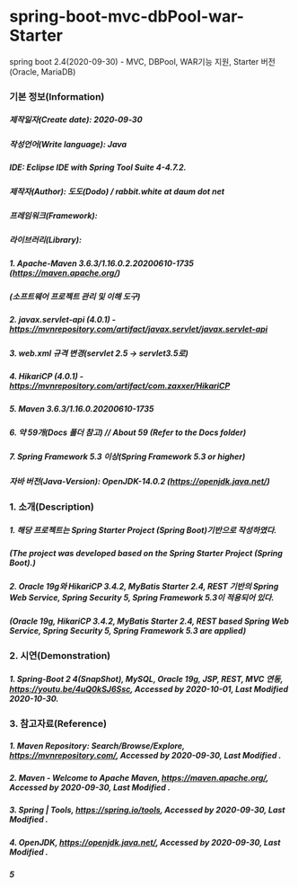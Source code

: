 # spring-boot-mvc-dbPool-war-Starter
spring boot 2.4(2020-09-30) - MVC, DBPool, WAR기능 지원, Starter 버전(Oracle, MariaDB)

### 기본 정보(Information)
##### 제작일자(Create date): 2020-09-30
##### 작성언어(Write language): Java
##### IDE: Eclipse IDE with Spring Tool Suite 4-4.7.2.
##### 제작자(Author): 도도(Dodo) / rabbit.white at daum dot net
##### 프레임워크(Framework): 
##### 라이브러리(Library): 
##### 1. Apache-Maven 3.6.3/1.16.0.2.20200610-1735 (https://maven.apache.org/)
##### (소프트웨어 프로젝트 관리 및 이해 도구)
##### 2. javax.servlet-api (4.0.1) - https://mvnrepository.com/artifact/javax.servlet/javax.servlet-api
##### 3. web.xml 규격 변경(servlet 2.5 -> servlet3.5로)
##### 4. HikariCP (4.0.1) - https://mvnrepository.com/artifact/com.zaxxer/HikariCP
##### 5. Maven 3.6.3/1.16.0.20200610-1735
##### 6. 약 59개(Docs 폴더 참고) // About 59 (Refer to the Docs folder)
##### 7. Spring Framework 5.3 이상(Spring Framework 5.3 or higher)
##### 자바 버전(Java-Version): OpenJDK-14.0.2 (https://openjdk.java.net/)

### 1. 소개(Description)
##### 1. 해당 프로젝트는 Spring Starter Project (Spring Boot)기반으로 작성하였다.
##### (The project was developed based on the Spring Starter Project (Spring Boot).)
##### 2. Oracle 19g와 HikariCP 3.4.2, MyBatis Starter 2.4, REST 기반의 Spring Web Service, Spring Security 5, Spring Framework 5.3이 적용되어 있다.
##### (Oracle 19g, HikariCP 3.4.2, MyBatis Starter 2.4, REST based Spring Web Service, Spring Security 5, Spring Framework 5.3 are applied)

### 2. 시연(Demonstration)
##### 1. Spring-Boot 2 4(SnapShot), MySQL, Oracle 19g, JSP, REST, MVC 연동, https://youtu.be/4uQ0kSJ6Ssc, Accessed by 2020-10-01, Last Modified 2020-10-30.

### 3. 참고자료(Reference)
##### 1. Maven Repository: Search/Browse/Explore, https://mvnrepository.com/, Accessed by 2020-09-30, Last Modified .
##### 2. Maven - Welcome to Apache Maven, https://maven.apache.org/, Accessed by 2020-09-30, Last Modified .
##### 3. Spring | Tools, https://spring.io/tools, Accessed by 2020-09-30, Last Modified .
##### 4. OpenJDK, https://openjdk.java.net/, Accessed by 2020-09-30, Last Modified .
##### 5
